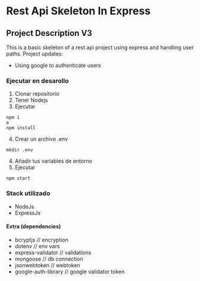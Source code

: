 # Rest Api Skeleton In Express

## Project Description V3
This is a basic skeleton of a rest api project using express and handling user paths.
Project updates:
- Using google to authenticate users

### Ejecutar en desarollo
1. Clonar repositorio
2. Tener Nodejs
3. Ejecutar
```
npm i
o
npm install
```
4. Crear un archivo .env
```
mkdir .env
```
4. Añadir tus variables de entorno
5. Ejecutar
```
npm start
```

### Stack utilizado
* NodeJs
* ExpressJs

#### Extra (dependencies)
* bcryptjs // encryption
* dotenv // env vars
* express-validator // validations
* mongoose // db connection
* jsonwebtoken // webtoken
* google-auth-library // google validator token